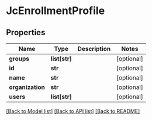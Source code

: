 # JcEnrollmentProfile

## Properties
Name | Type | Description | Notes
------------ | ------------- | ------------- | -------------
**groups** | **list[str]** |  | [optional] 
**id** | **str** |  | [optional] 
**name** | **str** |  | [optional] 
**organization** | **str** |  | [optional] 
**users** | **list[str]** |  | [optional] 

[[Back to Model list]](../README.md#documentation-for-models) [[Back to API list]](../README.md#documentation-for-api-endpoints) [[Back to README]](../README.md)


